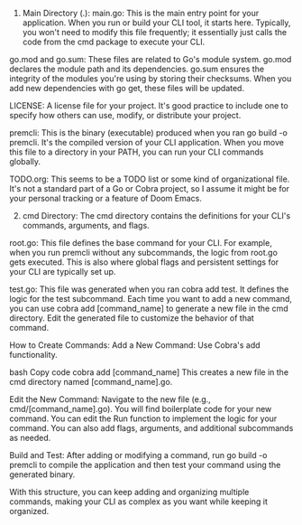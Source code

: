 1. Main Directory (.):
main.go: This is the main entry point for your application. When you run or build your CLI tool, it starts here. Typically, you won't need to modify this file frequently; it essentially just calls the code from the cmd package to execute your CLI.

go.mod and go.sum: These files are related to Go's module system. go.mod declares the module path and its dependencies. go.sum ensures the integrity of the modules you're using by storing their checksums. When you add new dependencies with go get, these files will be updated.

LICENSE: A license file for your project. It's good practice to include one to specify how others can use, modify, or distribute your project.

premcli: This is the binary (executable) produced when you ran go build -o premcli. It's the compiled version of your CLI application. When you move this file to a directory in your PATH, you can run your CLI commands globally.

TODO.org: This seems to be a TODO list or some kind of organizational file. It's not a standard part of a Go or Cobra project, so I assume it might be for your personal tracking or a feature of Doom Emacs.

2. cmd Directory:
The cmd directory contains the definitions for your CLI's commands, arguments, and flags.

root.go: This file defines the base command for your CLI. For example, when you run premcli without any subcommands, the logic from root.go gets executed. This is also where global flags and persistent settings for your CLI are typically set up.

test.go: This file was generated when you ran cobra add test. It defines the logic for the test subcommand. Each time you want to add a new command, you can use cobra add [command_name] to generate a new file in the cmd directory. Edit the generated file to customize the behavior of that command.

How to Create Commands:
Add a New Command: Use Cobra's add functionality.

bash
Copy code
cobra add [command_name]
This creates a new file in the cmd directory named [command_name].go.

Edit the New Command: Navigate to the new file (e.g., cmd/[command_name].go). You will find boilerplate code for your new command. You can edit the Run function to implement the logic for your command. You can also add flags, arguments, and additional subcommands as needed.

Build and Test: After adding or modifying a command, run go build -o premcli to compile the application and then test your command using the generated binary.

With this structure, you can keep adding and organizing multiple commands, making your CLI as complex as you want while keeping it organized.
